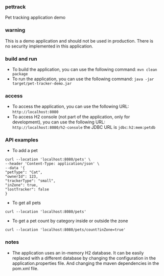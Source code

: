 ### pettrack
Pet tracking application demo
### warning 
This is a demo application and should not be used in production.
There is no security implemented in this application.

### build and run
* To build the application, you can use the following command:
```mvn clean package```
* To run the application, you can use the following command:
```java -jar target/pet-tracker-demo.jar```

### access
* To access the application, you can use the following URL:
```http://localhost:8080```
* To access H2 console (not part of the application, only for development), you can use the following URL:
```http://localhost:8080/h2-console``` the JDBC URL is ```jdbc:h2:mem:petdb```
### API examples
* To add a pet 
```
curl --location 'localhost:8080/pets' \
--header 'Content-Type: application/json' \
--data '{
"petType": "Cat",
"ownerId": 123,
"trackerType": "small",
"inZone": true,
"lostTracker": false
}
```
* To get all pets
```
curl --location 'localhost:8080/pets'
```
* To get a pet count by category inside or outside the zone
```
curl --location 'localhost:8080/pets/count?inZone=true'
```

### notes
* The application uses an in-memory H2 database. It can be easily replaced with a different database by changing the configuration in the application.properties file. And changing the maven dependencies in the pom.xml file.